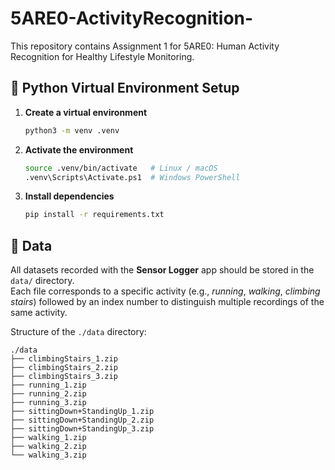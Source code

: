 # 5ARE0-ActivityRecognition-
This repository contains Assignment 1 for 5ARE0: Human Activity Recognition for Healthy Lifestyle Monitoring.

## 🔧 Python Virtual Environment Setup

1. **Create a virtual environment**  
   ```bash
   python3 -m venv .venv
   ```

2. **Activate the environment**
   ```bash
   source .venv/bin/activate   # Linux / macOS
   .venv\Scripts\Activate.ps1  # Windows PowerShell
   ```

3. **Install dependencies**
   ```bash
   pip install -r requirements.txt
   ```

## 📂 Data  

All datasets recorded with the **Sensor Logger** app should be stored in the `data/` directory.  
Each file corresponds to a specific activity (e.g., *running*, *walking*, *climbing stairs*) followed by an index number to distinguish multiple recordings of the same activity.  

Structure of the `./data` directory:  

```
./data
├── climbingStairs_1.zip
├── climbingStairs_2.zip
├── climbingStairs_3.zip
├── running_1.zip
├── running_2.zip
├── running_3.zip
├── sittingDown+StandingUp_1.zip
├── sittingDown+StandingUp_2.zip
├── sittingDown+StandingUp_3.zip
├── walking_1.zip
├── walking_2.zip
└── walking_3.zip
```